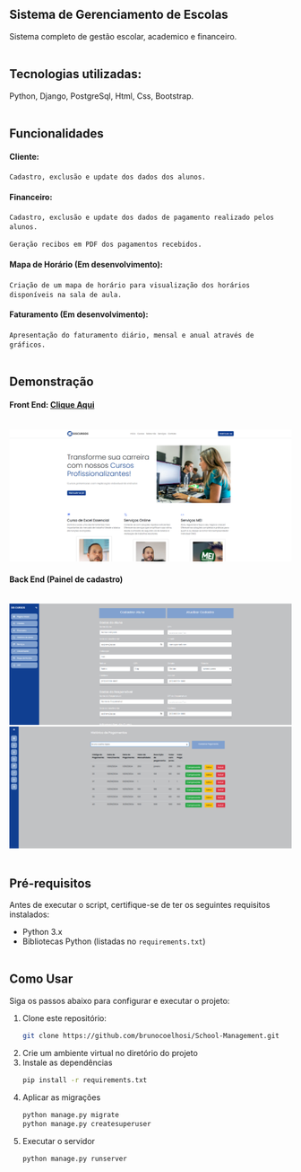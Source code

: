 ## Sistema de Gerenciamento de Escolas

Sistema completo de gestão escolar, academico e financeiro.
<br><br>
## Tecnologias utilizadas:
Python, Django, PostgreSql, Html, Css, Bootstrap.</h3>
<br><br>
## Funcionalidades

#### Cliente:

`Cadastro, exclusão e update dos dados dos alunos.`

#### Financeiro:

`Cadastro, exclusão e update dos dados de pagamento realizado pelos alunos.`

`Geração recibos em PDF dos pagamentos recebidos.`

#### Mapa de Horário (Em desenvolvimento):

`Criação de um mapa de horário para visualização dos horários disponíveis na sala de aula.`

#### Faturamento (Em desenvolvimento):

`Apresentação do faturamento diário, mensal e anual através de gráficos.`
<br><br>

## Demonstração
#### Front End: <a href="https://siscursos.com.br/" target="_blank">Clique Aqui</a>
<br>
<img src="https://github.com/brunocoelhosi/School-Management/blob/master/Screenshot_3.png" style="width:640px;height:auto;"></a>

#### Back End (Painel de cadastro)
<br><img src="https://github.com/brunocoelhosi/School-Management/blob/master/Screenshot_1.png" style="width:640px;height:auto;"></a>
<br><img src="https://github.com/brunocoelhosi/School-Management/blob/master/Screenshot_2.png" style="width:640px;height:auto;"></a>
<br><br>
## Pré-requisitos

Antes de executar o script, certifique-se de ter os seguintes requisitos instalados:

- Python 3.x
- Bibliotecas Python (listadas no `requirements.txt`)
<br><br>
## Como Usar

Siga os passos abaixo para configurar e executar o projeto:

1. Clone este repositório:
   ```bash
   git clone https://github.com/brunocoelhosi/School-Management.git
2. Crie um ambiente virtual no diretório do projeto
3. Instale as dependências
   ```bash
   pip install -r requirements.txt
4. Aplicar as migrações
   ```bash
   python manage.py migrate
   python manage.py createsuperuser
5. Executar o servidor
   ```bash
   python manage.py runserver
